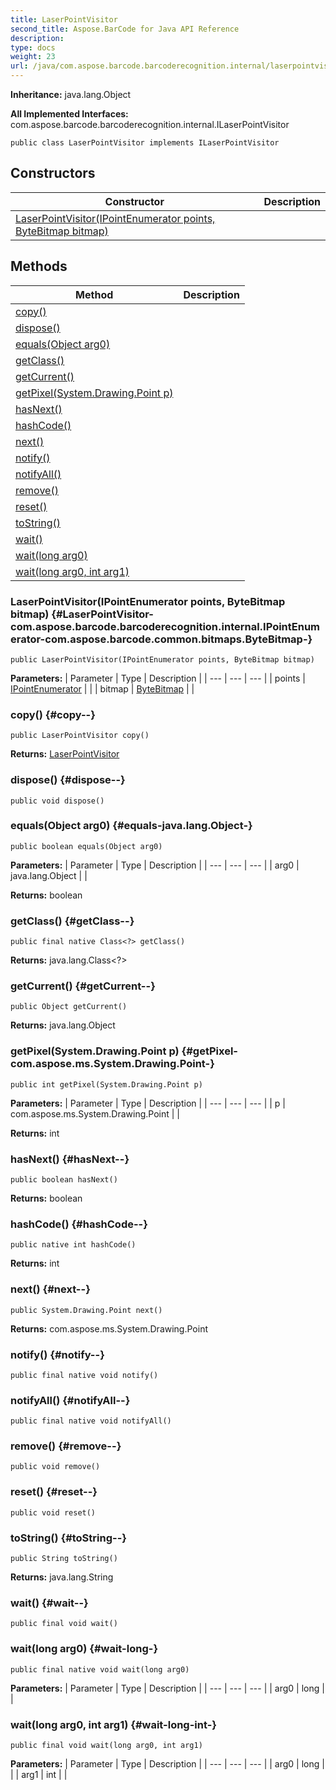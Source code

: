 ```yaml
---
title: LaserPointVisitor
second_title: Aspose.BarCode for Java API Reference
description: 
type: docs
weight: 23
url: /java/com.aspose.barcode.barcoderecognition.internal/laserpointvisitor/
---
```

**Inheritance:**
java.lang.Object

**All Implemented Interfaces:**
com.aspose.barcode.barcoderecognition.internal.ILaserPointVisitor
```
public class LaserPointVisitor implements ILaserPointVisitor
```
## Constructors

| Constructor | Description |
| --- | --- |
| [LaserPointVisitor(IPointEnumerator points, ByteBitmap bitmap)](#LaserPointVisitor-com.aspose.barcode.barcoderecognition.internal.IPointEnumerator-com.aspose.barcode.common.bitmaps.ByteBitmap-) |  |
## Methods

| Method | Description |
| --- | --- |
| [copy()](#copy--) |  |
| [dispose()](#dispose--) |  |
| [equals(Object arg0)](#equals-java.lang.Object-) |  |
| [getClass()](#getClass--) |  |
| [getCurrent()](#getCurrent--) |  |
| [getPixel(System.Drawing.Point p)](#getPixel-com.aspose.ms.System.Drawing.Point-) |  |
| [hasNext()](#hasNext--) |  |
| [hashCode()](#hashCode--) |  |
| [next()](#next--) |  |
| [notify()](#notify--) |  |
| [notifyAll()](#notifyAll--) |  |
| [remove()](#remove--) |  |
| [reset()](#reset--) |  |
| [toString()](#toString--) |  |
| [wait()](#wait--) |  |
| [wait(long arg0)](#wait-long-) |  |
| [wait(long arg0, int arg1)](#wait-long-int-) |  |
### LaserPointVisitor(IPointEnumerator points, ByteBitmap bitmap) {#LaserPointVisitor-com.aspose.barcode.barcoderecognition.internal.IPointEnumerator-com.aspose.barcode.common.bitmaps.ByteBitmap-}
```
public LaserPointVisitor(IPointEnumerator points, ByteBitmap bitmap)
```


**Parameters:**
| Parameter | Type | Description |
| --- | --- | --- |
| points | [IPointEnumerator](../../com.aspose.barcode.barcoderecognition.internal/ipointenumerator) |  |
| bitmap | [ByteBitmap](../../com.aspose.barcode.common.bitmaps/bytebitmap) |  |

### copy() {#copy--}
```
public LaserPointVisitor copy()
```




**Returns:**
[LaserPointVisitor](../../com.aspose.barcode.barcoderecognition.internal/laserpointvisitor)
### dispose() {#dispose--}
```
public void dispose()
```




### equals(Object arg0) {#equals-java.lang.Object-}
```
public boolean equals(Object arg0)
```




**Parameters:**
| Parameter | Type | Description |
| --- | --- | --- |
| arg0 | java.lang.Object |  |

**Returns:**
boolean
### getClass() {#getClass--}
```
public final native Class<?> getClass()
```




**Returns:**
java.lang.Class<?>
### getCurrent() {#getCurrent--}
```
public Object getCurrent()
```




**Returns:**
java.lang.Object
### getPixel(System.Drawing.Point p) {#getPixel-com.aspose.ms.System.Drawing.Point-}
```
public int getPixel(System.Drawing.Point p)
```




**Parameters:**
| Parameter | Type | Description |
| --- | --- | --- |
| p | com.aspose.ms.System.Drawing.Point |  |

**Returns:**
int
### hasNext() {#hasNext--}
```
public boolean hasNext()
```




**Returns:**
boolean
### hashCode() {#hashCode--}
```
public native int hashCode()
```




**Returns:**
int
### next() {#next--}
```
public System.Drawing.Point next()
```




**Returns:**
com.aspose.ms.System.Drawing.Point
### notify() {#notify--}
```
public final native void notify()
```




### notifyAll() {#notifyAll--}
```
public final native void notifyAll()
```




### remove() {#remove--}
```
public void remove()
```




### reset() {#reset--}
```
public void reset()
```




### toString() {#toString--}
```
public String toString()
```




**Returns:**
java.lang.String
### wait() {#wait--}
```
public final void wait()
```




### wait(long arg0) {#wait-long-}
```
public final native void wait(long arg0)
```




**Parameters:**
| Parameter | Type | Description |
| --- | --- | --- |
| arg0 | long |  |

### wait(long arg0, int arg1) {#wait-long-int-}
```
public final void wait(long arg0, int arg1)
```




**Parameters:**
| Parameter | Type | Description |
| --- | --- | --- |
| arg0 | long |  |
| arg1 | int |  |

